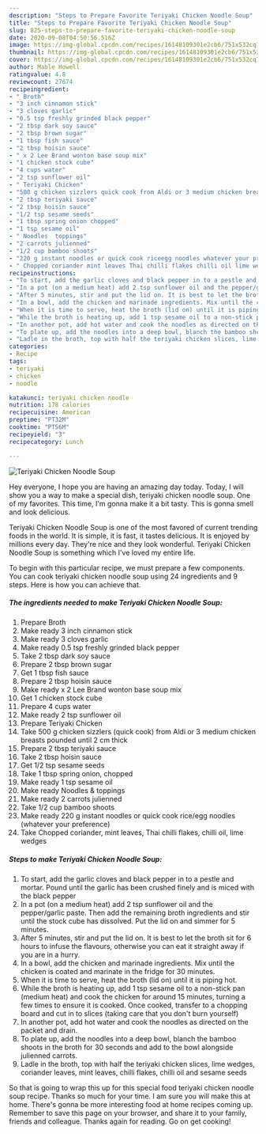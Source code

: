 ```yaml
---
description: "Steps to Prepare Favorite Teriyaki Chicken Noodle Soup"
title: "Steps to Prepare Favorite Teriyaki Chicken Noodle Soup"
slug: 825-steps-to-prepare-favorite-teriyaki-chicken-noodle-soup
date: 2020-09-08T04:50:56.516Z
image: https://img-global.cpcdn.com/recipes/16148109301e2cb6/751x532cq70/teriyaki-chicken-noodle-soup-recipe-main-photo.jpg
thumbnail: https://img-global.cpcdn.com/recipes/16148109301e2cb6/751x532cq70/teriyaki-chicken-noodle-soup-recipe-main-photo.jpg
cover: https://img-global.cpcdn.com/recipes/16148109301e2cb6/751x532cq70/teriyaki-chicken-noodle-soup-recipe-main-photo.jpg
author: Mable Howell
ratingvalue: 4.8
reviewcount: 27674
recipeingredient:
- " Broth"
- "3 inch cinnamon stick"
- "3 cloves garlic"
- "0.5 tsp freshly grinded black pepper"
- "2 tbsp dark soy sauce"
- "2 tbsp brown sugar"
- "1 tbsp fish sauce"
- "2 tbsp hoisin sauce"
- " x 2 Lee Brand wonton base soup mix"
- "1 chicken stock cube"
- "4 cups water"
- "2 tsp sunflower oil"
- " Teriyaki Chicken"
- "500 g chicken sizzlers quick cook from Aldi or 3 medium chicken breasts pounded until 2 cm thick"
- "2 tbsp teriyaki sauce"
- "2 tbsp hoisin sauce"
- "1/2 tsp sesame seeds"
- "1 tbsp spring onion chopped"
- "1 tsp sesame oil"
- " Noodles  toppings"
- "2 carrots julienned"
- "1/2 cup bamboo shoots"
- "220 g instant noodles or quick cook riceegg noodles whatever your preference"
- " Chopped coriander mint leaves Thai chilli flakes chilli oil lime wedges"
recipeinstructions:
- "To start, add the garlic cloves and black pepper in to a pestle and mortar. Pound until the garlic has been crushed finely and is miced with the black pepper"
- "In a pot (on a medium heat) add 2 tsp sunflower oil and the pepper/garlic paste. Then add the remaining broth ingredients and stir until the stock cube has dissolved. Put the lid on and simmer for 5 minutes."
- "After 5 minutes, stir and put the lid on. It is best to let the broth sit for 6 hours to infuse the flavours, otherwise you can eat it straight away if you are in a hurry."
- "In a bowl, add the chicken and marinade ingredients. Mix until the chicken is coated and marinate in the fridge for 30 minutes."
- "When it is time to serve, heat the broth (lid on) until it is piping hot."
- "While the broth is heating up, add 1 tsp sesame oil to a non-stick pan (medium heat) and cook the chicken for around 15 minutes, turning a few times to ensure it is cooked. Once cooked, transfer to a chopping board and cut in to slices (taking care that you don&#39;t burn yourself)"
- "In another pot, add hot water and cook the noodles as directed on the packet and drain."
- "To plate up, add the noodles into a deep bowl, blanch the bamboo shoots in the broth for 30 seconds and add to the bowl alongside julienned carrots."
- "Ladle in the broth, top with half the teriyaki chicken slices, lime wedges, coriander leaves, mint leaves, chilli flakes, chilli oil and sesame seeds"
categories:
- Recipe
tags:
- teriyaki
- chicken
- noodle

katakunci: teriyaki chicken noodle 
nutrition: 178 calories
recipecuisine: American
preptime: "PT32M"
cooktime: "PT56M"
recipeyield: "3"
recipecategory: Lunch

---
```



![Teriyaki Chicken Noodle Soup](https://img-global.cpcdn.com/recipes/16148109301e2cb6/751x532cq70/teriyaki-chicken-noodle-soup-recipe-main-photo.jpg)

Hey everyone, I hope you are having an amazing day today. Today, I will show you a way to make a special dish, teriyaki chicken noodle soup. One of my favorites. This time, I'm gonna make it a bit tasty. This is gonna smell and look delicious.



Teriyaki Chicken Noodle Soup is one of the most favored of current trending foods in the world. It is simple, it is fast, it tastes delicious. It is enjoyed by millions every day. They're nice and they look wonderful. Teriyaki Chicken Noodle Soup is something which I've loved my entire life.


To begin with this particular recipe, we must prepare a few components. You can cook teriyaki chicken noodle soup using 24 ingredients and 9 steps. Here is how you can achieve that.

<!--inarticleads1-->

##### The ingredients needed to make Teriyaki Chicken Noodle Soup:

1. Prepare  Broth
1. Make ready 3 inch cinnamon stick
1. Make ready 3 cloves garlic
1. Make ready 0.5 tsp freshly grinded black pepper
1. Take 2 tbsp dark soy sauce
1. Prepare 2 tbsp brown sugar
1. Get 1 tbsp fish sauce
1. Prepare 2 tbsp hoisin sauce
1. Make ready  x 2 Lee Brand wonton base soup mix
1. Get 1 chicken stock cube
1. Prepare 4 cups water
1. Make ready 2 tsp sunflower oil
1. Prepare  Teriyaki Chicken
1. Take 500 g chicken sizzlers (quick cook) from Aldi or 3 medium chicken breasts pounded until 2 cm thick
1. Prepare 2 tbsp teriyaki sauce
1. Take 2 tbsp hoisin sauce
1. Get 1/2 tsp sesame seeds
1. Take 1 tbsp spring onion, chopped
1. Make ready 1 tsp sesame oil
1. Make ready  Noodles &amp; toppings
1. Make ready 2 carrots julienned
1. Take 1/2 cup bamboo shoots
1. Make ready 220 g instant noodles or quick cook rice/egg noodles (whatever your preference)
1. Take  Chopped coriander, mint leaves, Thai chilli flakes, chilli oil, lime wedges




<!--inarticleads2-->

##### Steps to make Teriyaki Chicken Noodle Soup:

1. To start, add the garlic cloves and black pepper in to a pestle and mortar. Pound until the garlic has been crushed finely and is miced with the black pepper
1. In a pot (on a medium heat) add 2 tsp sunflower oil and the pepper/garlic paste. Then add the remaining broth ingredients and stir until the stock cube has dissolved. Put the lid on and simmer for 5 minutes.
1. After 5 minutes, stir and put the lid on. It is best to let the broth sit for 6 hours to infuse the flavours, otherwise you can eat it straight away if you are in a hurry.
1. In a bowl, add the chicken and marinade ingredients. Mix until the chicken is coated and marinate in the fridge for 30 minutes.
1. When it is time to serve, heat the broth (lid on) until it is piping hot.
1. While the broth is heating up, add 1 tsp sesame oil to a non-stick pan (medium heat) and cook the chicken for around 15 minutes, turning a few times to ensure it is cooked. Once cooked, transfer to a chopping board and cut in to slices (taking care that you don&#39;t burn yourself)
1. In another pot, add hot water and cook the noodles as directed on the packet and drain.
1. To plate up, add the noodles into a deep bowl, blanch the bamboo shoots in the broth for 30 seconds and add to the bowl alongside julienned carrots.
1. Ladle in the broth, top with half the teriyaki chicken slices, lime wedges, coriander leaves, mint leaves, chilli flakes, chilli oil and sesame seeds




So that is going to wrap this up for this special food teriyaki chicken noodle soup recipe. Thanks so much for your time. I am sure you will make this at home. There's gonna be more interesting food at home recipes coming up. Remember to save this page on your browser, and share it to your family, friends and colleague. Thanks again for reading. Go on get cooking!
